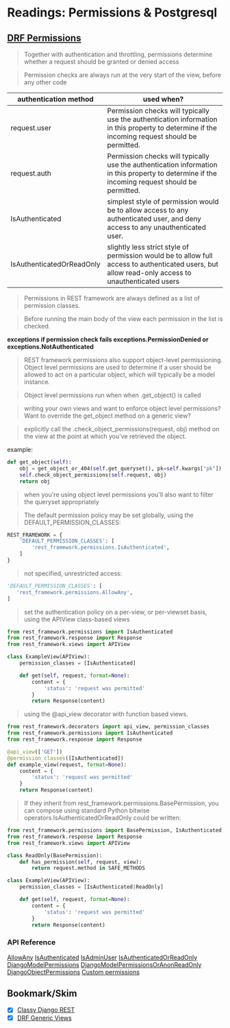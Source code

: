 # Readings: Permissions & Postgresql

## [DRF Permissions](https://www.django-rest-framework.org/api-guide/permissions/)

> Together with authentication and throttling, permissions determine whether a request should be granted or denied access

> Permission checks are always run at the very start of the view, before any other code

| authentication method | used when? |
|---|---|
|request.user | Permission checks will typically use the authentication information in this property to determine if the incoming request should be permitted. |
|request.auth |Permission checks will typically use the authentication information in this property to determine if the incoming request should be permitted. |
|IsAuthenticated | simplest style of permission would be to allow access to any authenticated user, and deny access to any unauthenticated user. |
|IsAuthenticatedOrReadOnly | slightly less strict style of permission would be to allow full access to authenticated users, but allow read-only access to unauthenticated users|

> Permissions in REST framework are always defined as a list of permission classes.

> Before running the main body of the view each permission in the list is checked.

**exceptions if permission check fails exceptions.PermissionDenied or exceptions.NotAuthenticated**

> REST framework permissions also support object-level permissioning. Object level permissions are used to determine if a user should be allowed to act on a particular object, which will typically be a model instance.

> Object level permissions run when when .get_object() is called

> writing your own views and want to enforce object level permissions? Want to override the get_object method on a generic view?

> explicitly call the .check_object_permissions(request, obj) method on the view at the point at which you've retrieved the object.

example:

``` python
def get_object(self):
    obj = get_object_or_404(self.get_queryset(), pk=self.kwargs["pk"])
    self.check_object_permissions(self.request, obj)
    return obj
```

> when you're using object level permissions you'll also want to filter the queryset appropriately

> The default permission policy may be set globally, using the DEFAULT_PERMISSION_CLASSES:

``` python
REST_FRAMEWORK = {
    'DEFAULT_PERMISSION_CLASSES': [
        'rest_framework.permissions.IsAuthenticated',
    ]
}
```

> not specified, unrestricted access:

``` python
'DEFAULT_PERMISSION_CLASSES': [
   'rest_framework.permissions.AllowAny',
]
```

> set the authentication policy on a per-view, or per-viewset basis, using the APIView class-based views

``` python
from rest_framework.permissions import IsAuthenticated
from rest_framework.response import Response
from rest_framework.views import APIView

class ExampleView(APIView):
    permission_classes = [IsAuthenticated]

    def get(self, request, format=None):
        content = {
            'status': 'request was permitted'
        }
        return Response(content)
```

> using the @api_view decorator with function based views.

``` python
from rest_framework.decorators import api_view, permission_classes
from rest_framework.permissions import IsAuthenticated
from rest_framework.response import Response

@api_view(['GET'])
@permission_classes([IsAuthenticated])
def example_view(request, format=None):
    content = {
        'status': 'request was permitted'
    }
    return Response(content)
```

> If they inherit from rest_framework.permissions.BasePermission, you can compose using standard Python bitwise operators.IsAuthenticatedOrReadOnly could be written:

``` python
from rest_framework.permissions import BasePermission, IsAuthenticated, SAFE_METHODS
from rest_framework.response import Response
from rest_framework.views import APIView

class ReadOnly(BasePermission):
    def has_permission(self, request, view):
        return request.method in SAFE_METHODS

class ExampleView(APIView):
    permission_classes = [IsAuthenticated|ReadOnly]

    def get(self, request, format=None):
        content = {
            'status': 'request was permitted'
        }
        return Response(content)
```

### API Reference

[AllowAny](https://www.django-rest-framework.org/api-guide/permissions/#allowany)
[IsAuthenticated](https://www.django-rest-framework.org/api-guide/permissions/#isauthenticated)
[IsAdminUser](https://www.django-rest-framework.org/api-guide/permissions/#isadminuser)
[IsAuthenticatedOrReadOnly](https://www.django-rest-framework.org/api-guide/permissions/#isauthenticatedorreadonly)
[DjangoModelPermissions](https://www.django-rest-framework.org/api-guide/permissions/#djangomodelpermissions)
[DjangoModelPermissionsOrAnonReadOnly](https://www.django-rest-framework.org/api-guide/permissions/#djangomodelpermissionsoranonreadonly)
[DjangoObjectPermissions](https://www.django-rest-framework.org/api-guide/permissions/#djangoobjectpermissions)
[Custom permissions](https://www.django-rest-framework.org/api-guide/permissions/#custom-permissions)


## Bookmark/Skim

-[x] [Classy Django REST](http://www.cdrf.co/)
-[x] [DRF Generic Views](https://www.django-rest-framework.org/api-guide/generic-views/)